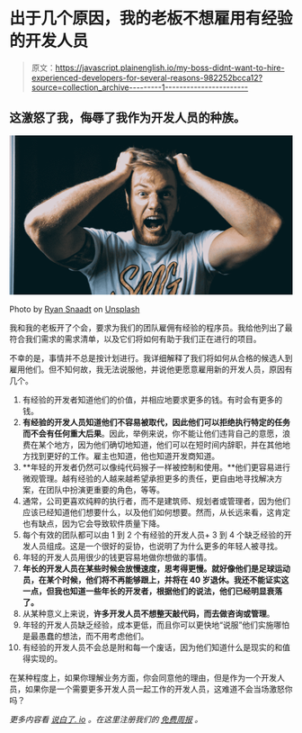 # 出于几个原因，我的老板不想雇用有经验的开发人员

> 原文：<https://javascript.plainenglish.io/my-boss-didnt-want-to-hire-experienced-developers-for-several-reasons-982252bcca12?source=collection_archive---------1----------------------->

## 这激怒了我，侮辱了我作为开发人员的种族。

![](img/de45288b3c4cdf7eab9974b5815c0f3e.png)

Photo by [Ryan Snaadt](https://unsplash.com/@ryansnaadt?utm_source=medium&utm_medium=referral) on [Unsplash](https://unsplash.com?utm_source=medium&utm_medium=referral)

我和我的老板开了个会，要求为我们的团队雇佣有经验的程序员。我给他列出了最符合我们需求的需求清单，以及它们将如何有助于我们正在进行的项目。

不幸的是，事情并不总是按计划进行。我详细解释了我们将如何从合格的候选人到雇用他们。但不知何故，我无法说服他，并说他更愿意雇用新的开发人员，原因有几个。

1.  有经验的开发者知道他们的价值，并相应地要求更多的钱。有时会有更多的钱。
2.  **有经验的开发人员知道他们不容易被取代，因此他们可以拒绝执行特定的任务而不会有任何重大后果**。因此，举例来说，你不能让他们违背自己的意愿，浪费在某个地方，因为他们确切地知道，他们可以在短时间内辞职，并在其他地方找到更好的工作。雇主也知道，他也知道开发商知道。
3.  **年轻的开发者仍然可以像纯代码猴子一样被控制和使用。**他们更容易进行微观管理。越有经验的人越来越希望承担更多的责任，更自由地寻找解决方案，在团队中扮演更重要的角色，等等。
4.  通常，公司更喜欢纯粹的执行者，而不是建筑师、规划者或管理者，因为他们应该已经知道他们想要什么，以及他们如何想要。然而，从长远来看，这肯定也有缺点，因为它会导致软件质量下降。
5.  每个有效的团队都可以由 1 到 2 个有经验的开发人员+ 3 到 4 个缺乏经验的开发人员组成。这是一个很好的妥协，也说明了为什么更多的年轻人被寻找。
6.  年轻的开发人员用很少的钱更容易地做你想做的事情。
7.  **年长的开发人员在某些时候会放慢速度，思考得更慢。就好像他们是足球运动员，在某个时候，他们将不再能够跟上，并将在 40 岁退休。我还不能证实这一点，但我也知道一些年长的开发者，根据他们的说法，他们已经明显衰落了。**
8.  从某种意义上来说，**许多开发人员不想整天敲代码，而去做咨询或管理**。
9.  年轻的开发人员缺乏经验，成本更低，而且你可以更快地“说服”他们实施哪怕是最愚蠢的想法，而不用考虑他们。
10.  有经验的开发人员不会总是附和每一个废话，因为他们知道什么是现实的和值得实现的。

在某种程度上，如果你理解业务方面，你会同意他的理由，但是作为一个开发人员，如果你是一个需要更多开发人员一起工作的开发人员，这难道不会当场激怒你吗？

*更多内容看* [*说白了. io*](http://plainenglish.io/) *。在这里注册我们的* [*免费周报*](http://newsletter.plainenglish.io/) *。*